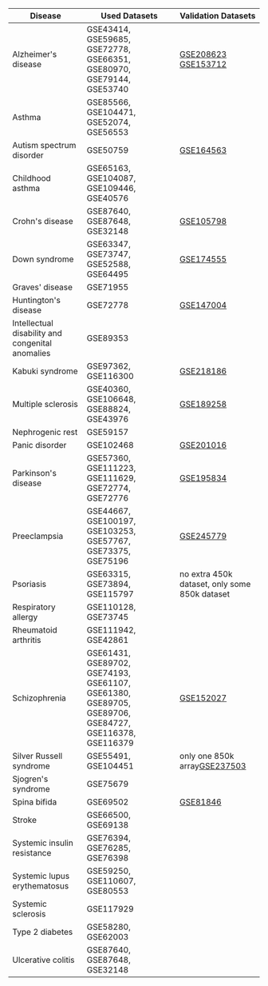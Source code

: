 | Disease | Used Datasets | Validation Datasets |
|---------|--------------|--------------|
| Alzheimer's disease | GSE43414, GSE59685, GSE72778, GSE66351, GSE80970, GSE79144, GSE53740 |  [GSE208623](https://www.ncbi.nlm.nih.gov/geo/query/acc.cgi?acc=GSE208623) [GSE153712](https://www.ncbi.nlm.nih.gov/geo/query/acc.cgi?acc=GSE153712)|
| Asthma | GSE85566, GSE104471, GSE52074, GSE56553 | |
| Autism spectrum disorder | GSE50759 |[GSE164563](https://www.ncbi.nlm.nih.gov/geo/query/acc.cgi?acc=GSE164563)|
| Childhood asthma | GSE65163, GSE104087, GSE109446, GSE40576 |
| Crohn's disease | GSE87640, GSE87648, GSE32148 |[GSE105798](https://www.ncbi.nlm.nih.gov/geo/query/acc.cgi?acc=GSE105798)|
| Down syndrome | GSE63347, GSE73747, GSE52588, GSE64495 |[GSE174555](https://www.ncbi.nlm.nih.gov/geo/query/acc.cgi?acc=GSE174555)|
| Graves' disease | GSE71955 |
| Huntington's disease | GSE72778 |[GSE147004](https://www.ncbi.nlm.nih.gov/geo/query/acc.cgi?acc=GSE147004)|
| Intellectual disability and congenital anomalies | GSE89353 |
| Kabuki syndrome | GSE97362, GSE116300 |[GSE218186](https://www.ncbi.nlm.nih.gov/geo/query/acc.cgi?acc=GSE218186)|
| Multiple sclerosis | GSE40360, GSE106648, GSE88824, GSE43976 |[GSE189258](https://www.ncbi.nlm.nih.gov/geo/query/acc.cgi?acc=GSE189258)|
| Nephrogenic rest | GSE59157 |
| Panic disorder | GSE102468 |[GSE201016](https://www.ncbi.nlm.nih.gov/geo/query/acc.cgi?acc=GSE201016)|
| Parkinson's disease | GSE57360, GSE111223, GSE111629, GSE72774, GSE72776 |[GSE195834](https://www.ncbi.nlm.nih.gov/geo/query/acc.cgi?acc=GSE195834)|
| Preeclampsia | GSE44667, GSE100197, GSE103253, GSE57767, GSE73375, GSE75196 |[GSE245779](https://www.ncbi.nlm.nih.gov/geo/query/acc.cgi?acc=GSE245779)|
| Psoriasis | GSE63315, GSE73894, GSE115797 | no extra 450k dataset, only some 850k dataset|
| Respiratory allergy | GSE110128, GSE73745 |
| Rheumatoid arthritis | GSE111942, GSE42861 |
| Schizophrenia | GSE61431, GSE89702, GSE74193, GSE61107, GSE61380, GSE89705, GSE89706, GSE84727, GSE116378, GSE116379 |[GSE152027](https://www.ncbi.nlm.nih.gov/geo/query/acc.cgi?acc=GSE152027)|
| Silver Russell syndrome | GSE55491, GSE104451 |only one 850k array[GSE237503](https://www.ncbi.nlm.nih.gov/geo/query/acc.cgi?acc=GSE237503)|
| Sjogren's syndrome | GSE75679 |
| Spina bifida | GSE69502 |[GSE81846](https://www.ncbi.nlm.nih.gov/geo/query/acc.cgi?acc=GSE81846)|
| Stroke | GSE66500, GSE69138 |
| Systemic insulin resistance | GSE76394, GSE76285, GSE76398 |
| Systemic lupus erythematosus | GSE59250, GSE110607, GSE80553 |
| Systemic sclerosis | GSE117929 |
| Type 2 diabetes | GSE58280, GSE62003 |
| Ulcerative colitis | GSE87640, GSE87648, GSE32148 |


